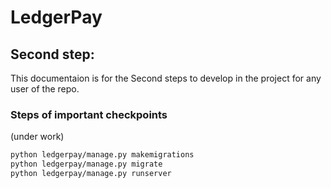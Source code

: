# LedgerPay

## Second step:

This documentaion is for the Second steps to develop in the project for any user of the repo.

### Steps of important checkpoints

(under work)

``` bash
python ledgerpay/manage.py makemigrations
python ledgerpay/manage.py migrate
python ledgerpay/manage.py runserver
```